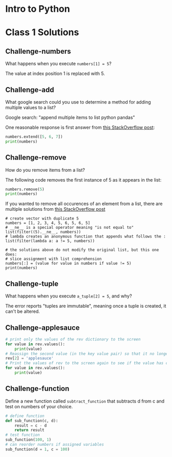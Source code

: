 # Intro to Python
# Class 1 Solutions

## Challenge-numbers

What happens when you execute `numbers[1] = 5`?

The value at index position 1 is replaced with 5.

## Challenge-add

What google search could you use to determine a method for adding multiple values to a list?

Google search: "append multiple items to list python pandas"

One reasonable response is first answer from [this StackOverflow post](https://stackoverflow.com/questions/16621498/how-to-append-multiple-items-in-one-line-in-python):

```python
numbers.extend([5, 6, 7])
print(numbers)
```

## Challenge-remove

How do you remove items from a list?

The following code removes the first instance of 5 as it appears in the list:

```python
numbers.remove(5)
print(numbers)
```

If you wanted to remove all occurences of an element from a list,
there are multiple solutions from [this StackOverflow post](https://stackoverflow.com/questions/1157106/remove-all-occurrences-of-a-value-from-a-list)

```
# create vector with duplicate 5
numbers = [1, 2, 3, 4, 5, 6, 5, 6, 5]
# __ne__ is a special operator meaning "is not equal to"
list(filter((5).__ne__, numbers))
# lambda creates an anonymous function that appends what follows the :
list(filter(lambda a: a != 5, numbers))

# the solutions above do not modify the original list, but this one does:
# slice assignment with list comprehension
numbers[:] = (value for value in numbers if value != 5)
print(numbers)
```

## Challenge-tuple

What happens when you execute `a_tuple[2] = 5`,
and why?

The error reports "tuples are immutable",
meaning once a tuple is created,
it can't be altered.

## Challenge-applesauce

```python
# print only the values of the rev dictionary to the screen
for value in rev.values():
    print(value)
# Reassign the second value (in the key value pair) so that it no longer reads “two” but instead “apple-sauce”
rev[2] = 'applesauce'
# Print the values of rev to the screen again to see if the value has changed
for value in rev.values():
    print(value)
```

## Challenge-function

Define a new function called `subtract_function` that subtracts d from c and test on numbers of your choice.

```python
# define function
def sub_function(c, d):
    result = c - d
    return result
# test function
sub_function(100, 1)
# can reorder numbers if assigned variables
sub_function(d = 1, c = 100)
```
